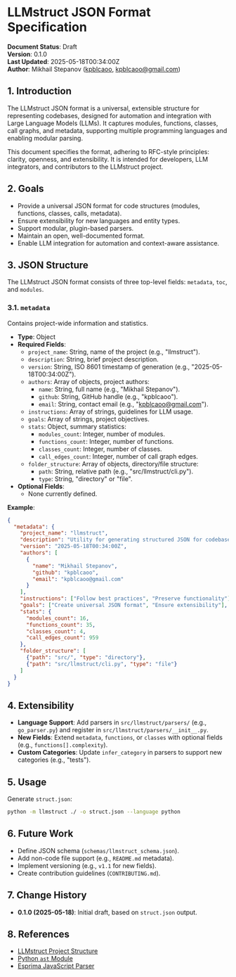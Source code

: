 # LLMstruct JSON Format Specification

**Document Status**: Draft  
**Version**: 0.1.0  
**Last Updated**: 2025-05-18T00:34:00Z  
**Author**: Mikhail Stepanov ([kpblcaoo](https://github.com/kpblcaoo), kpblcaoo@gmail.com)

## 1. Introduction

The LLMstruct JSON format is a universal, extensible structure for representing codebases, designed for automation and integration with Large Language Models (LLMs). It captures modules, functions, classes, call graphs, and metadata, supporting multiple programming languages and enabling modular parsing.

This document specifies the format, adhering to RFC-style principles: clarity, openness, and extensibility. It is intended for developers, LLM integrators, and contributors to the LLMstruct project.

## 2. Goals

- Provide a universal JSON format for code structures (modules, functions, classes, calls, metadata).
- Ensure extensibility for new languages and entity types.
- Support modular, plugin-based parsers.
- Maintain an open, well-documented format.
- Enable LLM integration for automation and context-aware assistance.

## 3. JSON Structure

The LLMstruct JSON format consists of three top-level fields: `metadata`, `toc`, and `modules`.

### 3.1. `metadata`

Contains project-wide information and statistics.

- **Type**: Object
- **Required Fields**:
  - `project_name`: String, name of the project (e.g., "llmstruct").
  - `description`: String, brief project description.
  - `version`: String, ISO 8601 timestamp of generation (e.g., "2025-05-18T00:34:00Z").
  - `authors`: Array of objects, project authors:
    - `name`: String, full name (e.g., "Mikhail Stepanov").
    - `github`: String, GitHub handle (e.g., "kpblcaoo").
    - `email`: String, contact email (e.g., "kpblcaoo@gmail.com").
  - `instructions`: Array of strings, guidelines for LLM usage.
  - `goals`: Array of strings, project objectives.
  - `stats`: Object, summary statistics:
    - `modules_count`: Integer, number of modules.
    - `functions_count`: Integer, number of functions.
    - `classes_count`: Integer, number of classes.
    - `call_edges_count`: Integer, number of call graph edges.
  - `folder_structure`: Array of objects, directory/file structure:
    - `path`: String, relative path (e.g., "src/llmstruct/cli.py").
    - `type`: String, "directory" or "file".
- **Optional Fields**:
  - None currently defined.

**Example**:
```json
{
  "metadata": {
    "project_name": "llmstruct",
    "description": "Utility for generating structured JSON for codebases",
    "version": "2025-05-18T00:34:00Z",
    "authors": [
      {
        "name": "Mikhail Stepanov",
        "github": "kpblcaoo",
        "email": "kpblcaoo@gmail.com"
      }
    ],
    "instructions": ["Follow best practices", "Preserve functionality"],
    "goals": ["Create universal JSON format", "Ensure extensibility"],
    "stats": {
      "modules_count": 16,
      "functions_count": 35,
      "classes_count": 4,
      "call_edges_count": 959
    },
    "folder_structure": [
      {"path": "src/", "type": "directory"},
      {"path": "src/llmstruct/cli.py", "type": "file"}
    ]
  }
}
```

## 4. Extensibility

- **Language Support**: Add parsers in `src/llmstruct/parsers/` (e.g., `go_parser.py`) and register in `src/llmstruct/parsers/__init__.py`.
- **New Fields**: Extend `metadata`, `functions`, or `classes` with optional fields (e.g., `functions[].complexity`).
- **Custom Categories**: Update `infer_category` in parsers to support new categories (e.g., "tests").

## 5. Usage

Generate `struct.json`:
```bash
python -m llmstruct ./ -o struct.json --language python
```

## 6. Future Work

- Define JSON schema (`schemas/llmstruct_schema.json`).
- Add non-code file support (e.g., `README.md` metadata).
- Implement versioning (e.g., `v1.1` for new fields).
- Create contribution guidelines (`CONTRIBUTING.md`).

## 7. Change History

- **0.1.0 (2025-05-18)**: Initial draft, based on `struct.json` output.

## 8. References

- [LLMstruct Project Structure](project_structure.md)
- [Python `ast` Module](https://docs.python.org/3/library/ast.html)
- [Esprima JavaScript Parser](https://esprima.org/)